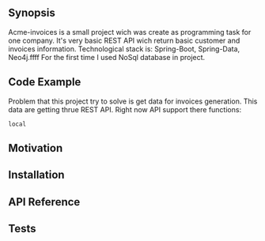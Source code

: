 ## Synopsis

Acme-invoices is a small project wich was create as programming task for one company. It's very basic REST API wich return basic customer and invoices information.
Technological stack is: Spring-Boot, Spring-Data, Neo4j.ffff
For the first time I used NoSql database in project.

## Code Example

Problem that this project try to solve is get data for invoices generation. This data are getting thrue REST API. Right now API support there functions:
```
local
```


## Motivation


## Installation


## API Reference


## Tests

